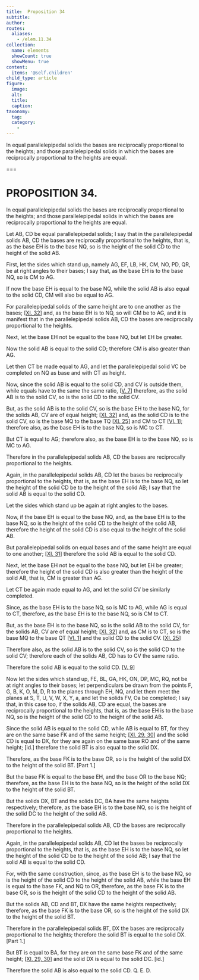 ```yaml
---
title:  Proposition 34
subtitle: 
author:
routes:
  aliases:
    - /elem.11.34
collection:
  name: elements
  showCount: true
  showMenu: true
content:
  items: '@self.children'
child_type: article
figure:
  image:
  alt:
  title:
  caption:
taxonomy:
  tag:
  category:
    - 
---
```


<p>
       <hi rend="ital">In equal parallelepipedal solids the bases are reciprocally proportional to the heights; and those parallelepipedal solids in which the bases are reciprocally proportional to the heights are equal.</hi>
      </p>

===

<h1>PROPOSITION 34.</h1>
<p>
       <span class="ital">In equal parallelepipedal solids the bases are reciprocally proportional to the heights; and those parallelepipedal solids in which the bases are reciprocally proportional to the heights are equal.</span>
      </p>

<p>Let <span class="ital">AB</span>, <span class="ital">CD</span> be equal parallelepipedal solids; I say that in the parallelepipedal solids <span class="ital">AB</span>, <span class="ital">CD</span> the bases are reciprocally proportional to the heights, that is, as the base <span class="ital">EH</span> is to the base <span class="ital">NQ</span>, so is the height of the solid <span class="ital">CD</span> to the height of the solid <span class="ital">AB</span>. </p>

<p>First, let the sides which stand up, namely <span class="ital">AG</span>, <span class="ital">EF</span>, <span class="ital">LB</span>, <span class="ital">HK</span>, <span class="ital">CM</span>, <span class="ital">NO</span>, <span class="ital">PD</span>, <span class="ital">QR</span>, be at right angles to their bases; I say that, as the base <span class="ital">EH</span> is to the base <span class="ital">NQ</span>, so is <span class="ital">CM</span> to <span class="ital">AG</span>. </p>

<p>If now the base <span class="ital">EH</span> is equal to the base <span class="ital">NQ</span>, while the solid <span class="ital">AB</span> is also equal to the solid <span class="ital">CD</span>, <span class="ital">CM</span> will also be equal to <span class="ital">AG</span>. <pb n="346"/></p>

<p>For parallelepipedal solids of the same height are to one another as the bases; [<a href="/elem.11.32">XI. 32</a>] and, as the base <span class="ital">EH</span> is to <span class="ital">NQ</span>, so will <span class="ital">CM</span> be to <span class="ital">AG</span>, and it is manifest that in the parallelepipedal solids <span class="ital">AB</span>, <span class="ital">CD</span> the bases are reciprocally proportional to the heights. </p>

<p>Next, let the base <span class="ital">EH</span> not be equal to the base <span class="ital">NQ</span>, but let <span class="ital">EH</span> be greater. 
      </p>

<p>Now the solid <span class="ital">AB</span> is equal to the solid <span class="ital">CD</span>; therefore <span class="ital">CM</span> is also greater than <span class="ital">AG</span>. </p>

<p>Let then <span class="ital">CT</span> be made equal to <span class="ital">AG</span>, and let the parallelepipedal solid <span class="ital">VC</span> be completed on <span class="ital">NQ</span> as base and with <span class="ital">CT</span> as height. </p>

<p>Now, since the solid <span class="ital">AB</span> is equal to the solid <span class="ital">CD</span>, and <span class="ital">CV</span> is outside them, while equals have to the same the same ratio, [<a href="/elem.5.7">V. 7</a>] therefore, as the solid <span class="ital">AB</span> is to the solid <span class="ital">CV</span>, so is the solid <span class="ital">CD</span> to the solid <span class="ital">CV</span>. </p>

<p>But, as the solid <span class="ital">AB</span> is to the solid <span class="ital">CV</span>, so is the base <span class="ital">EH</span> to the base <span class="ital">NQ</span>, for the solids <span class="ital">AB</span>, <span class="ital">CV</span> are of equal height; [<a href="/elem.11.32">XI. 32</a>] and, as the solid <span class="ital">CD</span> is to the solid <span class="ital">CV</span>, so is the base <span class="ital">MQ</span> to the base <span class="ital">TQ</span> [<a href="/elem.11.25">XI. 25</a>] and <span class="ital">CM</span> to <span class="ital">CT</span> [<a href="/elem.6.1">VI. 1</a>]; therefore also, as the base <span class="ital">EH</span> is to the base <span class="ital">NQ</span>, so is <span class="ital">MC</span> to <span class="ital">CT</span>. </p>

<p>But <span class="ital">CT</span> is equal to <span class="ital">AG</span>; therefore also, as the base <span class="ital">EH</span> is to the base <span class="ital">NQ</span>, so is <span class="ital">MC</span> to <span class="ital">AG</span>. <pb n="347"/></p>

<p>Therefore in the parallelepipedal solids <span class="ital">AB</span>, <span class="ital">CD</span> the bases are reciprocally proportional to the heights. </p>

<p>Again, in the parallelepipedal solids <span class="ital">AB</span>, <span class="ital">CD</span> let the bases be reciprocally proportional to the heights, that is, as the base <span class="ital">EH</span> is to the base <span class="ital">NQ</span>, so let the height of the solid <span class="ital">CD</span> be to the height of the solid <span class="ital">AB</span>; I say that the solid <span class="ital">AB</span> is equal to the solid <span class="ital">CD</span>. </p>

<p>Let the sides which stand up be again at right angles to the bases. </p>

<p>Now, if the base <span class="ital">EH</span> is equal to the base <span class="ital">NQ</span>, and, as the base <span class="ital">EH</span> is to the base <span class="ital">NQ</span>, so is the height of the solid <span class="ital">CD</span> to the height of the solid <span class="ital">AB</span>, therefore the height of the solid <span class="ital">CD</span> is also equal to the height of the solid <span class="ital">AB</span>. </p>

<p>But parallelepipedal solids on equal bases and of the same height are equal to one another; [<a href="/elem.11.31">XI. 31</a>] therefore the solid <span class="ital">AB</span> is equal to the solid <span class="ital">CD</span>. </p>

<p>Next, let the base <span class="ital">EH</span> not be equal to the base <span class="ital">NQ</span>, but let <span class="ital">EH</span> be greater; therefore the height of the solid <span class="ital">CD</span> is also greater than the height of the solid <span class="ital">AB</span>, that is, <span class="ital">CM</span> is greater than <span class="ital">AG</span>. </p>

<p>Let <span class="ital">CT</span> be again made equal to <span class="ital">AG</span>, and let the solid <span class="ital">CV</span> be similarly completed. </p>

<p>Since, as the base <span class="ital">EH</span> is to the base <span class="ital">NQ</span>, so is <span class="ital">MC</span> to <span class="ital">AG</span>, while <span class="ital">AG</span> is equal to <span class="ital">CT</span>, therefore, as the base <span class="ital">EH</span> is to the base <span class="ital">NQ</span>, so is <span class="ital">CM</span> to <span class="ital">CT</span>. </p>

<p>But, as the base <span class="ital">EH</span> is to the base <span class="ital">NQ</span>, so is the solid <span class="ital">AB</span> to the solid <span class="ital">CV</span>, for the solids <span class="ital">AB</span>, <span class="ital">CV</span> are of equal height; [<a href="/elem.11.32">XI. 32</a>] and, as <span class="ital">CM</span> is to <span class="ital">CT</span>, so is the base <span class="ital">MQ</span> to the base <span class="ital">QT</span> [<a href="/elem.6.1">VI. 1</a>] and the solid <span class="ital">CD</span> to the solid <span class="ital">CV</span>. [<a href="/elem.11.25">XI. 25</a>] </p>

<p>Therefore also, as the solid <span class="ital">AB</span> is to the solid <span class="ital">CV</span>, so is the solid <span class="ital">CD</span> to the solid <span class="ital">CV</span>; therefore each of the solids <span class="ital">AB</span>, <span class="ital">CD</span> has to <span class="ital">CV</span> the same ratio. <pb n="348"/></p>

<p>Therefore the solid <span class="ital">AB</span> is equal to the solid <span class="ital">CD</span>. [<a href="/elem.5.9">V. 9</a>] </p>

<p>Now let the sides which stand up, <span class="ital">FE</span>, <span class="ital">BL</span>, <span class="ital">GA</span>, <span class="ital">HK</span>, <span class="ital">ON</span>, <span class="ital">DP</span>, <span class="ital">MC</span>, <span class="ital">RQ</span>, not be at right angles to their bases; let perpendiculars be drawn from the points <span class="ital">F</span>, <span class="ital">G</span>, <span class="ital">B</span>, <span class="ital">K</span>, <span class="ital">O</span>, <span class="ital">M</span>, <span class="ital">D</span>, <span class="ital">R</span> to the planes through <span class="ital">EH</span>, <span class="ital">NQ</span>, and let them meet the planes at <span class="ital">S</span>, <span class="ital">T</span>, <span class="ital">U</span>, <span class="ital">V</span>, <span class="ital">W</span>, <span class="ital">X</span>, <span class="ital">Y</span>, <span class="ital">a</span>, and let the solids <span class="ital">FV</span>, <span class="ital">Oa</span> be completed; I say that, in this case too, if the solids <span class="ital">AB</span>, <span class="ital">CD</span> are equal, the bases are reciprocally proportional to the heights, that is, as the base <span class="ital">EH</span> is to the base <span class="ital">NQ</span>, so is the height of the solid <span class="ital">CD</span> to the height of the solid <span class="ital">AB</span>. 
      </p>

<p>Since the solid <span class="ital">AB</span> is equal to the solid <span class="ital">CD</span>, while <span class="ital">AB</span> is equal to <span class="ital">BT</span>, for they are on the same base <span class="ital">FK</span> and of the same height; [<a href="/elem.11.29 elem.11.30">XI. 29, 30</a>] and the solid <span class="ital">CD</span> is equal to <span class="ital">DX</span>, for they are again on the same base <span class="ital">RO</span> and of the same height; [<span class="ital">id.</span>] therefore the solid <span class="ital">BT</span> is also equal to the solid <span class="ital">DX</span>. </p>

<p>Therefore, as the base <span class="ital">FK</span> is to the base <span class="ital">OR</span>, so is the height of the solid <span class="ital">DX</span> to the height of the solid <span class="ital">BT</span>. [Part 1.] </p>

<p>But the base <span class="ital">FK</span> is equal to the base <span class="ital">EH</span>, and the base <span class="ital">OR</span> to the base <span class="ital">NQ</span>; therefore, as the base <span class="ital">EH</span> is to the base <span class="ital">NQ</span>, so is the height of the solid <span class="ital">DX</span> to the height of the solid <span class="ital">BT</span>. <pb n="349"/></p>

<p>But the solids <span class="ital">DX</span>, <span class="ital">BT</span> and the solids <span class="ital">DC</span>, <span class="ital">BA</span> have the same heights respectively; therefore, as the base <span class="ital">EH</span> is to the base <span class="ital">NQ</span>, so is the height of the solid <span class="ital">DC</span> to the height of the solid <span class="ital">AB</span>. </p>

<p>Therefore in the parallelepipedal solids <span class="ital">AB</span>, <span class="ital">CD</span> the bases are reciprocally proportional to the heights. </p>

<p>Again, in the parallelepipedal solids <span class="ital">AB</span>, <span class="ital">CD</span> let the bases be reciprocally proportional to the heights, that is, as the base <span class="ital">EH</span> is to the base <span class="ital">NQ</span>, so let the height of the solid <span class="ital">CD</span> be to the height of the solid <span class="ital">AB</span>; I say that the solid <span class="ital">AB</span> is equal to the solid <span class="ital">CD</span>. </p>

<p>For, with the same construction, since, as the base <span class="ital">EH</span> is to the base <span class="ital">NQ</span>, so is the height of the solid <span class="ital">CD</span> to the height of the solid <span class="ital">AB</span>, while the base <span class="ital">EH</span> is equal to the base <span class="ital">FK</span>, and <span class="ital">NQ</span> to <span class="ital">OR</span>, therefore, as the base <span class="ital">FK</span> is to the base <span class="ital">OR</span>, so is the height of the solid <span class="ital">CD</span> to the height of the solid <span class="ital">AB</span>. </p>

<p>But the solids <span class="ital">AB</span>, <span class="ital">CD</span> and <span class="ital">BT</span>, <span class="ital">DX</span> have the same heights respectively; therefore, as the base <span class="ital">FK</span> is to the base <span class="ital">OR</span>, so is the height of the solid <span class="ital">DX</span> to the height of the solid <span class="ital">BT</span>. </p>

<p>Therefore in the parallelepipedal solids <span class="ital">BT</span>, <span class="ital">DX</span> the bases are reciprocally proportional to the heights; therefore the solid <span class="ital">BT</span> is equal to the solid <span class="ital">DX</span>. [Part 1.] </p>

<p>But <span class="ital">BT</span> is equal to <span class="ital">BA</span>, for they are on the same base <span class="ital">FK</span> and of the same height; [<a href="/elem.11.29 elem.11.30">XI. 29, 30</a>] and the solid <span class="ital">DX</span> is equal to the solid <span class="ital">DC</span>. [<span class="ital">id.</span>] </p>

<p>Therefore the solid <span class="ital">AB</span> is also equal to the solid <span class="ital">CD</span>. Q. E. D.</p>
